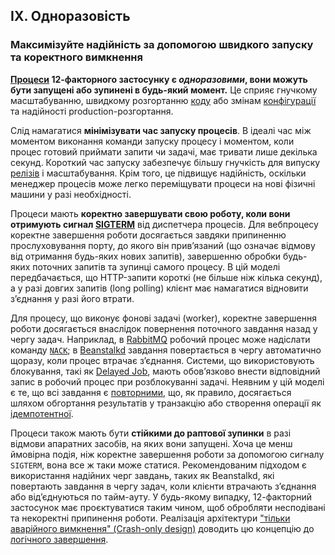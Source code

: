 ## IX. Одноразовість
### Максимізуйте надійність за допомогою швидкого запуску та коректного вимкнення

**[Процеси](./processes) 12-факторного застосунку є *одноразовими*, вони можуть бути запущені або зупинені в будь-який момент.** Це сприяє гнучкому масштабуванню, швидкому розгортанню [коду](./codebase) або змінам [конфігурації](./config) та надійності production-розгортання.

Слід намагатися **мінімізувати час запуску процесів**. В ідеалі час між моментом виконання команди запуску процесу і моментом, коли процес готовий приймати запити чи задачі, має тривати лише декілька секунд. Короткий час запуску забезпечує більшу гнучкість для випуску [релізів](./build-release-run) і масштабування. Крім того, це підвищує надійність, оскільки менеджер процесів може легко переміщувати процеси на нові фізичні машини у разі необхідності.

Процеси мають **коректно завершувати свою роботу, коли вони отримують сигнал [SIGTERM](http://en.wikipedia.org/wiki/SIGTERM)** від диспетчера процесів. Для вебпроцесу коректне завершення роботи досягається завдяки припиненню прослуховування порту, до якого він привʼязаний (що означає відмову від отримання будь-яких нових запитів), завершенню обробки будь-яких поточних запитів та зупинці самого процесу. В цій моделі передбачається, що HTTP-запити короткі (не більше ніж кілька секунд), а у разі довгих запитів (long polling) клієнт має намагатися відновити зʼєднання у разі його втрати.

Для процесу, що виконує фонові задачі (worker), коректне завершення роботи досягається внаслідок повернення поточного завдання назад у чергу задач. Наприклад, в [RabbitMQ](http://www.rabbitmq.com/) робочий процес може надіслати команду [`NACK`](http://www.rabbitmq.com/amqp-0-9-1-quickref.html#basic.nack); в [Beanstalkd](https://beanstalkd.github.io) завдання повертається в чергу автоматично щоразу, коли процес втрачає зʼєднання. Системи, що використовують блокування, такі як [Delayed Job](https://github.com/collectiveidea/delayed_job#readme), мають обовʼязково внести відповідний запис в робочий процес при розблокуванні задачі. Неявним у цій моделі є те, що всі завдання є [повторними](http://en.wikipedia.org/wiki/Reentrant_%28subroutine%29), що, як правило, досягається шляхом обгортання результатів у транзакцію або створення операції як [ідемпотентної](http://en.wikipedia.org/wiki/Idempotence).

Процеси також мають бути **стійкими до раптової зупинки** в разі відмови апаратних засобів, на яких вони запущені. Хоча це менш ймовірна подія, ніж коректне завершення роботи за допомогою сигналу `SIGTERM`, вона все ж таки може статися. Рекомендованим підходом є використання надійних черг завдань, таких як Beanstalkd, які повертають завдання в чергу задач, коли клієнти втрачають зʼєднання або відʼєднуються по тайм-ауту. У будь-якому випадку, 12-факторний застосунок має проєктуватися таким чином, щоб обробляти несподівані та некоректні припинення роботи. Реалізація архітектури ["тільки аварійного вимкнення" (Crash-only design)](http://lwn.net/Articles/191059/) доводить цю концепцію до [логічного завершення](http://docs.couchdb.org/en/latest/intro/overview.html).
